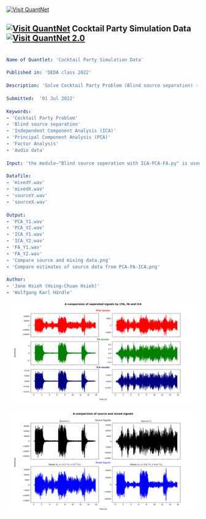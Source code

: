 [<img src="https://github.com/QuantLet/Styleguide-and-FAQ/blob/master/pictures/banner.png" width="888" alt="Visit QuantNet">](http://quantlet.de/)

## [<img src="https://github.com/QuantLet/Styleguide-and-FAQ/blob/master/pictures/qloqo.png" alt="Visit QuantNet">](http://quantlet.de/) **Cocktail Party Simulation Data** [<img src="https://github.com/QuantLet/Styleguide-and-FAQ/blob/master/pictures/QN2.png" width="60" alt="Visit QuantNet 2.0">](http://quantlet.de/)

```yaml

Name of Quantlet: 'Cocktail Party Simulation Data'

Published in: 'DEDA class 2022'

Description: 'Solve Cocktail Party Problem (Blind source separation) - show the difference between results of PCA, FA and ICA'

Submitted:  '01 Jul 2022'

Keywords: 
- 'Cocktail Party Problem'
- 'Blind source separation'
- 'Independent Component Analysis (ICA)'
- 'Principal Component Analysis (PCA)'
- 'Factor Analysis'
- 'Audio data'

Input: 'the module–"Blind source seperation with ICA-PCA-FA.py" is used to seperate mixed audio signals, and show the different results of ICA, FA and PCA.'

Datafile:
- 'mixedY.wav'
- 'mixedX.wav'
- 'sourceY.wav'
- 'sourceX.wav'

Output: 
- 'PCA_Y1.wav'
- 'PCA_Y2.wav'
- 'ICA_Y1.wav'
- 'ICA_Y2.wav'
- 'FA_Y1.wav'
- 'FA_Y2.wav'
- 'Compare source and mixing data.png'
- 'Compare estimates of source data from PCA-FA-ICA.png'

Author: 
- 'Jane Hsieh (Hsing-Chuan Hsieh)'
- 'Wolfgang Karl Härdle'

```

![Picture1](Compare%20estimates%20of%20source%20data%20from%20PCA-FA-ICA.png)

![Picture2](Compare%20source%20and%20mixing%20data.png)